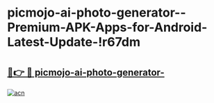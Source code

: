 # picmojo-ai-photo-generator--Premium-APK-Apps-for-Android-Latest-Update-!r67dm

# <h2><a href="https://gygl8t.esa.edu.pl?title=picmojo-ai-photo-generator-&ref=r67dm">🔗👉 🔴 picmojo-ai-photo-generator-</a></h2>

[![acn](https://github.com/user-attachments/assets/0f9c940e-d8b0-45ae-aac7-cd30a18b3e1c)](https://gygl8t.esa.edu.pl?title=picmojo-ai-photo-generator-&ref=r67dm)

